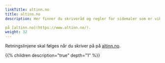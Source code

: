```yaml
---
linkTitle: altinn.no
title: altinn.no
description: Her finner du skriveråd og regler for sidemaler som er viktige å følge når du skal skrive til innbyggere og næringslivsbrukere som målgruppe.

på [altinn.no](https://www.altinn.no/).
weight: 32
---
```

Retningslinjene skal følges når du skriver på på [altinn.no](https://www.altinn.no/).

{{% children description="true" depth="1" %}}
